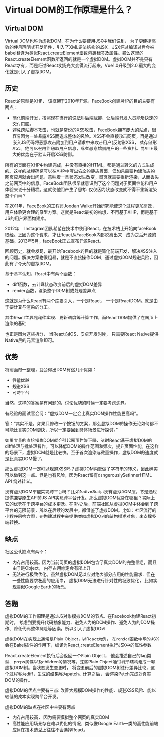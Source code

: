 # Virtual DOM的工作原理是什么？

## Virtual DOM

Virtual DOM也称为虚拟DOM，在为什么要使用JSX中我们说到， 为了更便捷高效的使用声明式开发组件，引入了XML语法结构的JSX。JSX经过编译过后会被babel翻译为类似React.createElement函数包裹标签及属性。那么这里的React.createElement函数所返回的就是一个虚拟DOM。虚拟DOM并不是只有React才有，而是经过React发扬光大变得流行起来。Vue1.0升级到2.0.最大的变化就是引入了虚拟DOM。

## 历史

React的原型是XHP， 该框架于2010年开源。FaceBook创建XHP的目的主要有两点：

+ 简化前端开发，按照现在流行的说法叫后端赋能，让后端开发人员能够快速的交付页面。
+ 避免跨站脚本攻击，也就是常说的XSS攻击，FaceBook拥有庞大的站点，很容易因为一处暴露XSS而造成整体的风险。XSS不会直接攻击网页，而是通过嵌入JS代码将恶意攻击附加到用户请求中来攻击用户(反射形XSS， 或存储形XSS。他可以被用作窃取用户信息，或者恶意增删用户的一些资料。而XHP最大的优势在于默认开启XSS防御。

所有的页面在XHP中构建完成，并没有直接的HTML，都是通过转义的方式生成的。这样的过程确保可以在XHP中写出安全的静态页面，但如果需要构建动态的网页应用就会出问题。意味着一旦状态发生改变，网页就需要重新渲染，从而丢失之前网页中的信息。FaceBook团队很早就意识到了这个问题对于页面性能和用户体验来说十分糟糕。这就使他们产生了思考: 仅仅因为状态改变就不得不重新渲染整个页面？

在2011年，FaceBook的工程师Joodan Walke开始研究能使这个过程更加高效，用户体验更合理的原型方案。这就是React最初的构想，不再基于XHP，而是基于JS的用户界面构建库。

2012年， Instagram团队希望在技术中使用React，在技术栈上开始向faceBook取经。正因为这个请求，才让React从FaceBook内部脱离出来，成为之后开源的基础。2013年5月，faceBook正式宣布开源React。

回顾历史，就会发现，最开始Facebook的目的就是简化前端开发，解决XSS注入的问题。解决方案也很粗暴，就是不直接操作DOM，通过虚拟DOM规避风险，因此有了今天的虚拟DOM。

基于基本认知，React中有两个函数：

+ diff函数，去计算状态改变前后的虚拟DOM差异
+ render函数，渲染整个DOM树或处理差异点

这就是为什么React有两个库要引入，一个是React， 一个是ReactDOM。就是由于要计算与渲染的分工。

其中React主要是组件实现、更新调度等计算工作，而ReactDOM提供了在网页上渲染的基础

也正是因为这些拆分， 当React向IOS、安卓开发时候， 只需要React Native提供Native层的元素渲染即可。

## 优势

将前面的一整理，就会得出DOM有这几个优势：

+ 性能优越
+ 规避XSS
+ 可跨平台

当然，这样的答案是有问题的，讨论优势的时候一定要考虑边界。

有经验的面试官会问：“虚拟DOM一定会比真实DOM操作性能更高吗”。

答：“其实不是，如果只修改一个按钮的文案，那么虚拟DOM的操作无论如何都不可能比真实DOM更快，所以一定要回到具体场景进行探讨。”

如果大量的直接操作DOM就会引起网页性能下降，这时React基于虚拟DOM的diff处理与批处理操作，可以降低DOM的操作范围和频次，提升页面性能。在这样的场景下，虚拟DOM就是比较快。至于首次渲染与微量操作，虚拟DOM的速度就是比真实DOM慢了。

那么虚拟DOM一定可以规避XSS吗？虚拟DOM内部做了字符串的转义，因此确实可以做到这一点。但是也有风险，因为React留有dangerouslySetInnerHTML API 绕过转义。

没有虚拟DOM不能实现跨平台吗？比如NativeScript没有虚拟DOM层，它是通过提供兼容原生API的JS API实现跨平台开发。那么虚拟DOM优势在哪里？实际上它的优势在于跨平台的成本更低。在RN之后，前端社区从虚拟DOM中体会到了跨平台的无限前景，所以在后续的发展中，都借鉴了虚拟DOM。比如：社区流行的小程序同构方案，在构建过程中会提供类似虚拟DOM的结构描述对象，来支撑多端转换。

## 缺点

社区公认缺点有两个：

+ 内存占用较高。因为当前网页的虚拟DOM包含了真实DOM的完整信息，而且由于是Object， 内存占用肯定会有所上升
+ 无法进行极致优化。虽然虚拟DOM足以应对绝大部分应用的性能需求，但在一些性能要求极高的应用中， 虚拟DOM无法进行针对性的极致优化， 比如实现类似Google Earth的场景。

## 答题

虚拟DOM的工作原理是通过JS对象模拟DOM的节点。在Facebook构建React初期时， 考虑到要提升代码抽象能力、避免人为的DOM操作、避免人为的DOM操作、降低代码整体风险等因素，所以引入了虚拟DOM

虚拟DOM在实现上通常是Plain Object，以React为例， 在render函数中写的JSX会在Babel插件的作用下，编译为React,createElement执行JSX中的属性参数

React.createElement执行后会返回一个Plain Object， 他会描述自己的tag类型、props属性以及children的情况等。这些Plain Object通过树形结构组成一颗虚拟DOM树。当状态发生变更时， 将变更前后的虚拟DOM树进行差异比较，这个过程称为diff，生成的结果称为patch。计算之后， 会渲染Patch完成对真实DOM的操作。

虚拟DOM的优点主要有三点: 改善大规模DOM操作的性能、规避XSS风险、能以较低的成本实现跨平台开发。

虚拟DOM的缺点在社区中主要有两点

+ 内存占用较高， 因为需要模拟整个网页的真实DOM
+ 高性能应用场景存在难以优化的情况，类似像Google Earth一类的高性能前端应用在技术选型上往往不会选择React。




